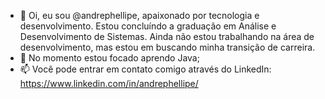 - 👋 Oi, eu sou @andrephellipe, apaixonado por tecnologia e desenvolvimento. Estou concluíndo a graduação em Análise e Desenvolvimento de Sistemas. Ainda não estou trabalhando na área de desenvolvimento, mas estou em buscando minha transição de carreira.
- 🌱 No momento estou focado aprendo Java;
- 📫 Você pode entrar em contato comigo através do LinkedIn: https://www.linkedin.com/in/andrephellipe/

<!---
andrephellipe/andrephellipe is a ✨ special ✨ repository because its `README.md` (this file) appears on your GitHub profile.
You can click the Preview link to take a look at your changes.
--->
